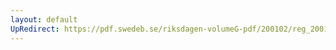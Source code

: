 ```yaml
---
layout: default
UpRedirect: https://pdf.swedeb.se/riksdagen-volumeG-pdf/200102/reg_200102/reg_200102_0366.pdf
---
```


